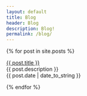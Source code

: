 ```yaml
---
layout: default
title: Blog
header: Blog
description: Blog!
permalink: /blog/
---
```


{% for post in site.posts %}
  <p><a href="{{ post.title | prepend: site.baseurl }}">{{ post.title }}</a><br>
  {{ post.description }}<br>
   {{ post.date | date_to_string }}</p>
{% endfor %}
